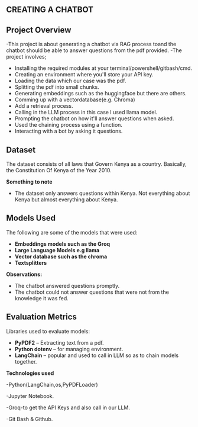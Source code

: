 ## CREATING A CHATBOT


## **Project Overview**
 
-This project is about generating a chatbot via RAG process toand the chatbot should be able to answer questions from the pdf provided.
-The project involves;

- Installing the required modules at your terminal/powershell/gitbash/cmd.
- Creating an environment where you'll store your API key.
- Loading the data which our case was the pdf.
- Splitting the pdf into small chunks.
- Generating embeddings such as the huggingface but there are others.
- Comming up with a  vectordatabase(e.g. Chroma)
- Add a retrieval process.
- Calling in the LLM process in this case I used llama model.
- Prompting the chatbot on how it'll answer questions when asked.
- Used the chaining process using a function.
- Interacting with a bot by asking it questions. 


## **Dataset**

The dataset consists of all laws that Govern Kenya as a country.
Basically, the Constitution Of Kenya of the Year 2010.
 

**Something to note**

- The dataset only answers questions within Kenya. Not everything about Kenya but almost everything about Kenya.

## **Models Used**

The following are some of the models  that were used:

- **Embeddings models such as the Groq**  
- **Large Language Models e.g llama**
- **Vector database such as the chroma**  
- **Textsplitters**  

**Observations:**

- The chatbot answered questions promptly.  
- The chatbot could not answer questions that were not from the knowledge it was fed.

## **Evaluation Metrics**

Libraries used to evaluate models:

- **PyPDF2** – Extracting text from a pdf. 
- **Python dotenv** – for managing environment.
- **LangChain** – popular and used to call in LLM so as to chain models together.

**Technologies used**

-Python(LangChain,os,PyPDFLoader)

-Jupyter Notebook.

-Groq-to get the API Keys and also call in our LLM.

-Git Bash & Github.

